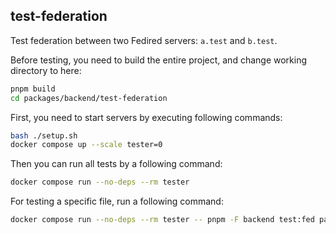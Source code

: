 ## test-federation
Test federation between two Fedired servers: `a.test` and `b.test`.

Before testing, you need to build the entire project, and change working directory to here:
```sh
pnpm build
cd packages/backend/test-federation
```

First, you need to start servers by executing following commands:
```sh
bash ./setup.sh
docker compose up --scale tester=0
```

Then you can run all tests by a following command:
```sh
docker compose run --no-deps --rm tester
```

For testing a specific file, run a following command:
```sh
docker compose run --no-deps --rm tester -- pnpm -F backend test:fed packages/backend/test-federation/test/user.test.ts
```
